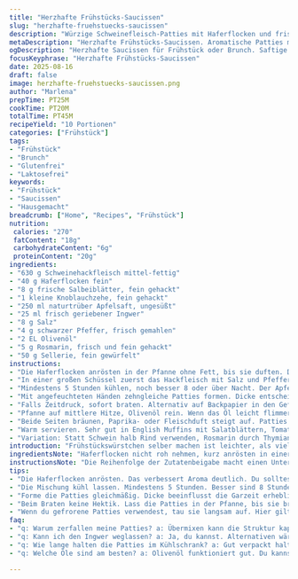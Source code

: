```yaml
---
title: "Herzhafte Frühstücks-Saucissen"
slug: "herzhafte-fruehstuecks-saucissen"
description: "Würzige Schweinefleisch-Patties mit Haferflocken und frischen Kräutern. Schnell zubereitet, aromatisch durch Ingwer und Apfelsaft. Länger ziehen lassen gibt mehr Geschmack. Perfekt als Saucissenersatz im Frühstück oder zum Brunch. Ohne Eier, Milch, Nüsse. Glutenfrei und ohne Laktose. Einfach zu formen, gut haltbar durch Einfrieren. Die Mischung bleibt saftig, die Oberfläche wird beim Braten knusprig. Aromatisch dank Salbei und Rosmarin, Ingwer gibt frische Schärfe. Kleine Abwandlungen möglich für unterschiedliche Vorlieben."
metaDescription: "Herzhafte Frühstücks-Saucissen. Aromatische Patties mit Schweinefleisch, Haferflocken, Ingwer. Perfekt für Brunch. Glutenfrei und laktosefrei."
ogDescription: "Herzhafte Saucissen für Frühstück oder Brunch. Saftige Patties mit frischen Kräutern; einfach zuzubereiten. Bratgeräusche laden zum Nachmachen ein."
focusKeyphrase: "Herzhafte Frühstücks-Saucissen"
date: 2025-08-16
draft: false
image: herzhafte-fruehstuecks-saucissen.png
author: "Marlena"
prepTime: PT25M
cookTime: PT20M
totalTime: PT45M
recipeYield: "10 Portionen"
categories: ["Frühstück"]
tags:
- "Frühstück"
- "Brunch"
- "Glutenfrei"
- "Laktosefrei"
keywords:
- "Frühstück"
- "Saucissen"
- "Hausgemacht"
breadcrumb: ["Home", "Recipes", "Frühstück"]
nutrition: 
 calories: "270"
 fatContent: "18g"
 carbohydrateContent: "6g"
 proteinContent: "20g"
ingredients:
- "630 g Schweinehackfleisch mittel-fettig"
- "40 g Haferflocken fein"
- "8 g frische Salbeiblätter, fein gehackt"
- "1 kleine Knoblauchzehe, fein gehackt"
- "250 ml naturtrüber Apfelsaft, ungesüßt"
- "25 ml frisch geriebener Ingwer"
- "8 g Salz"
- "4 g schwarzer Pfeffer, frisch gemahlen"
- "2 EL Olivenöl"
- "5 g Rosmarin, frisch und fein gehackt"
- "50 g Sellerie, fein gewürfelt"
instructions:
- "Die Haferflocken anrösten in der Pfanne ohne Fett, bis sie duften. Das intensiviert den Geschmack und verhindert eine matschige Konsistenz."
- "In einer großen Schüssel zuerst das Hackfleisch mit Salz und Pfeffer würzen. Danach die restlichen Zutaten ausgenommen Öl untermengen; haargenau vermischen, Hände spüren, ob die Masse geschmeidig ist, nicht zu nass."
- "Mindestens 5 Stunden kühlen, noch besser 8 oder über Nacht. Der Apfelsaft mildert die Säure, lockert den Fleischteig, andere können auch Birnensaft probieren, gibt eine süße Note."
- "Mit angefeuchteten Händen zehngleiche Patties formen. Dicke entscheidet über die Garzeit. Wieder kein Bindemittel nötig, Hafer und Sellerie halten die Patties zusammen."
- "Falls Zeitdruck, sofort braten. Alternativ auf Backpapier in den Gefrierschrank legen, einzeln gefroren in luftdichten Beutel, haltbar bis 3 Monate."
- "Pfanne auf mittlere Hitze, Olivenöl rein. Wenn das Öl leicht flimmert, aber nicht raucht, die Patties reinlegen. Nicht berühren, bis die Ränder fest werden, nach 4-5 Minuten wenden. Geräusche der Bräunung hören, kleine goldene Krusten an der Unterseite."
- "Beide Seiten bräunen, Paprika- oder Fleischduft steigt auf. Patties sollten durchgegart, innerlich aber noch saftig bleiben. Bei Unsicherheit mit Fleischthermometer arbeiten: 70 Grad Kerntemperatur möglichst erreichen."
- "Warm servieren. Sehr gut in English Muffins mit Salatblättern, Tomatenscheiben und gebratenem Ei. Senf oder scharfe Sauce wie Harissa geben extra Kick."
- "Variation: Statt Schwein halb Rind verwenden, Rosmarin durch Thymian ersetzen, für mediterranen Touch. Oder Sellerie durch fein geriebene Zucchini, etwas feiner und saftiger."
introduction: "Frühstückswürstchen selber machen ist leichter, als viele denken. Diese Patties sind keine gewöhnlichen Saucissen – mit gerösteten Haferflocken und Selleriewürfeln wird die Textur überraschend fein und stabil. Frischer Ingwer bringt eine angenehme Schärfe, die nicht nur Wärme gibt, sondern auch die Aromen belebt. Zum ersten Mal habe ich Apfelsaft statt Wasser verwendet – gibt eine subtile Süße, die Fleischtöne rundet, ohne dominant zu sein. Beim ersten Versuch oft zu nass gemacht, wächst mit jedem Mal die Erfahrung, die optimale Bindung zu finden. Wenn man vor dem Braten die Oberfläche mit etwas Öl bepinselt, wird die Kruste noch knackiger. Wirklich wichtig ist das Kühlen, das lässt die Aromen sich verbinden und die Patties fester werden, sonst zerbröseln sie leicht. Einfrieren geht problemlos, bequem für den Wochenstart. Schnell braten, bis die goldbraune Oberfläche sich zeigt, innen saftig, leicht nachzugeben beim Andrücken. So entstehen Frühstückswürstchen, die mehr sind als nur irgendeine Frühstücksbeilage."
ingredientsNote: "Haferflocken nicht roh nehmen, kurz anrösten in einer trockenen Pfanne verbessert Konsistenz und Aroma. Statt Schweinefleisch kann 50/50 mit Rinderhack probiert werden, gibt eine intensivere Fleischnote. Sellerie bringt frische, leichte Süße – alternativ fein gewürfelte Schalotte oder Apfel in kleinen Mengen. Apfelsaft ist ideal, ersetzt Flüssigkeit und gibt dezente Fruchtigkeit. Statt frischem Ingwer kann auch getrockneter oder Pulver verwendet werden, Menge entsprechend reduzieren. Für vegane Variante könnten Haferflocken mit Sojaflocken oder Reismehl gemischt und statt Schweinefleisch Linsen oder zerdrückte Kichererbsen benutzt werden, Konsistenz anpassen. Salz und Pfeffer nicht weglassen, irgendein würzendes Element braucht die Mischung unbedingt. Öl beim Braten nicht zu heiß werden lassen, sonst verbrennen die Kräuter und Oberfläche wird hart. Rosmarin ist optional, gibt aber mehr Komplexität in den Geschmack. Aufpassen mit frischem Knoblauch – nicht zu groß gewürfelt, sonst beißt er roh und gibt später unangenehme Schärfe."
instructionsNote: "Die Reihenfolge der Zutatenbeigabe macht einen Unterschied: Fleisch zuerst mit Salz und Pfeffer vermischen, das verbessert die Fleischstruktur und bindet besser. Danach die restlichen Zutaten untermengen, nicht zu viel kneten, sonst wird Fleisch zäh. Das Kühlen über mehrere Stunden ist keine Kür, sondern Pflicht, hier entsteht die wirkliche Geschmacksreise. Patties lieber mit leicht angefeuchteten Händen formen, damit der Teig nicht klebt. Beim Braten auf kleine Blasen achten, die auf der Oberfläche entstehen und Farbe annehmen, das ist ein Zeichen, dass das Pattie gar wird. Nicht ständig wenden, ideal sind 4-5 Minuten pro Seite auf mittlerer Hitze, damit die Kruste entsteht ohne zu verbrennen. Wenn die Patties zu schnell braun werden, Hitze reduzieren, sonst innen noch roh. Ein Fleischthermometer ist das beste Hilfsmittel, Kerntemperatur 70 Grad gibt Sicherheit. Nach dem Braten kurz ruhen lassen, dann erst servieren, damit sich die Säfte verteilen. Wer eingefrorene Patties nimmt, sollte sie vor dem Braten langsam auftauen oder in der Pfanne bei niedriger Temperatur langsam gar ziehen lassen, sonst innen kalt, außen verkohlt. Ein kleiner Trick: Für mehr Aroma vor dem Servieren einen Klecks Apfelmus als fruchtige Ergänzung dazu reichen, gibt schöne Balance zu den würzigen Saucissen."
tips:
- "Die Haferflocken anrösten. Das verbessert Aroma deutlich. Du solltest die Pfanne auf mittlerer Hitze stellen. Duften sie appetitlich, sind sie fertig. Vermeide, dass sie dunkel werden."
- "Die Mischung kühl lassen. Mindestens 5 Stunden. Besser sind 8 Stunden oder sogar über Nacht. Vergiss nicht, dass die Aromen sich mit der Zeit verbinden. Du wirst es schmecken."
- "Forme die Patties gleichmäßig. Dicke beeinflusst die Garzeit erheblich. Denke daran, dass ein zu dünner Patty trocken wird. Achte auf die Konsistenz; sie sollte nicht zerbröseln."
- "Beim Braten keine Hektik. Lass die Patties in der Pfanne, bis sie bräunen. Geräusche sind wichtig – hörst du das Braten, ist es gut. Wende sie erst bei fester Unterseite."
- "Wenn du gefrorene Patties verwendest, tau sie langsam auf. Hier gilt: Bei niedriger Hitze dann garen. Ansonsten wird die Oberfläche schnell schwarz und innen bleibt kalt."
faq:
- "q: Warum zerfallen meine Patties? a: Übermixen kann die Struktur kaputt machen. Achte darauf, die Mischung nicht zu lange zu kneten. Ungenügend Kühlen kann auch eine Rolle spielen."
- "q: Kann ich den Ingwer weglassen? a: Ja, du kannst. Alternativen wären geriebene Muskatnuss oder sogar etwas Zimt für eine wärmere Note. Aber die Schärfe des Ingwers bringt das gewisse Etwas."
- "q: Wie lange halten die Patties im Kühlschrank? a: Gut verpackt halten sie bis zu 3 Tage. Du kannst sie auch einfrieren. Das sorgt für längere Haltbarkeit. Denk dran, vor dem Braten auftauen."
- "q: Welche Öle sind am besten? a: Olivenöl funktioniert gut. Du kannst auch Raps- oder Sonnenblumenöl verwenden. Achte darauf, dass du die Hitze nicht zu hoch einstellst, sonst verbrennen die Kräuter."

---
```

